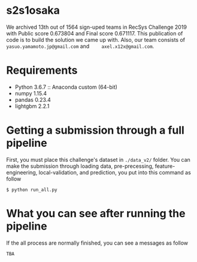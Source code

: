 # s2s1osaka
We archived 13th out of 1564 sign-uped teams in RecSys Challenge 2019 with Public score 0.673804 and Final score 0.671117. This publication of code is to build the solution we came up with. Also, our team consists of `yasuo.yamamoto.jp@gmail.com` and `    axel.x12x@gmail.com`.  

# Requirements
- Python 3.6.7 :: Anaconda custom (64-bit)
- numpy 1.15.4
- pandas 0.23.4
- lightgbm 2.2.1

# Getting a submission through a full pipeline
First, you must place this challenge's dataset in `./data_v2/` folder.
You can make the submission through loading data, pre-precessing, feature-engineering, local-validation, and prediction, you put into this command as follow 
```
$ python run_all.py
```

# What you can see after running the pipeline
If the all process are normally finished, you can see a messages as follow
```
TBA
```   

